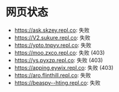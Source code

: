 # 网页状态
- https://ask.skzey.repl.co: 失败
- https://V2.sukure.repl.co: 失败
- https://ypto.tnpyv.repl.co: 失败
- https://moo.zxco.repl.co: 失败 (403)
- https://ys.pyxzp.repl.co: 失败 (403)
- https://apping.eywjx.repl.co: 失败 (403)
- https://aro.flinthill.repl.co: 失败
- https://beaspy--hting.repl.co: 失败
